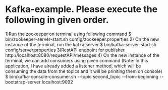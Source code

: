 # Kafka-example. Please execute the following in given order.
1)Run the zookeeper on terminal using following command
$ bin/zookeeper-server-start.sh config/zookeeper.properties
2) On the new instance of the terminal, run the kafka server
$ bin/kafka-server-start.sh config/server.properties
3)RestAPI endpoint for publisher
http://localhost:8080/requestAPI/messages
4) On the new instance of the terminal, we can add consumers using given command (Note: In this application,
 I have already added a listener method, which will be consuming the data from the topics and it will be priniting them on console)
$ bin/kafka-console-consumer.sh --topic second_topic --from-beginning --bootstrap-server localhost:9092

